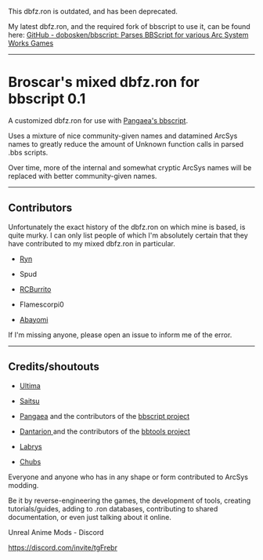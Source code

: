 This dbfz.ron is outdated, and has been deprecated.

My latest dbfz.ron, and the required fork of bbscript to use it, can be found here: [GitHub - dobosken/bbscript: Parses BBScript for various Arc System Works Games](https://github.com/dobosken/bbscript)



---



# Broscar's mixed dbfz.ron for bbscript 0.1

A customized dbfz.ron for use with [Pangaea's bbscript](https://github.com/super-continent/bbscript).

Uses a mixture of nice community-given names and datamined ArcSys names to greatly reduce the amount of Unknown function calls in parsed .bbs scripts.

Over time, more of the internal and somewhat cryptic ArcSys names will be replaced with better community-given names.

---

## Contributors

Unfortunately the exact history of the dbfz.ron on which mine is based, is quite murky. I can only list people of which I'm absolutely certain that they have contributed to my mixed dbfz.ron in particular.

- [Ryn](https://twitter.com/WistfulHopes)

- Spud

- [RCBurrito](https://twitter.com/RCBurrito)

- Flamescorpi0

- [Abayomi](https://twitter.com/abayomixcci)

If I'm missing anyone, please open an issue to inform me of the error.

---

## Credits/shoutouts

- [Ultima](https://twitter.com/UltIMa647/)

- [Saitsu](https://twitter.com/SaitsuMD)

- [Pangaea](https://twitter.com/Pangaea__) and the contributors of the [bbscript project](https://github.com/super-continent/bbscript)

- [Dantarion ](https://twitter.com/dantarion) and the contributors of the [bbtools project](https://github.com/dantarion/bbtools)

- [Labrys](https://twitter.com/MemeMongerBPM)

- [Chubs](https://twitter.com/Jewels_Booty)

Everyone and anyone who has in any shape or form contributed to ArcSys modding.

Be it by reverse-engineering the games, the development of tools, creating tutorials/guides, adding to .ron databases, contributing to shared documentation, or even just talking about it online.

Unreal Anime Mods - Discord

https://discord.com/invite/tgFrebr
